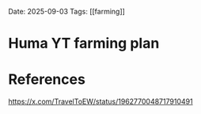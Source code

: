 Date: 2025-09-03
Tags: [[farming]]

# Huma YT farming plan



# References
https://x.com/TravelToEW/status/1962770048717910491